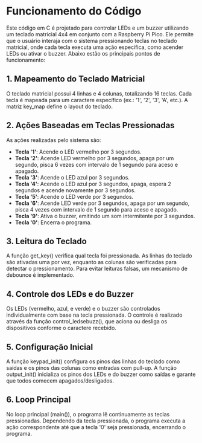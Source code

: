 # Funcionamento do Código

Este código em C é projetado para controlar LEDs e um buzzer utilizando um teclado matricial 4x4 em conjunto com a Raspberry Pi Pico. Ele permite que o usuário interaja com o sistema pressionando teclas no teclado matricial, onde cada tecla executa uma ação específica, como acender LEDs ou ativar o buzzer. Abaixo estão os principais pontos de funcionamento:

## 1. Mapeamento do Teclado Matricial
O teclado matricial possui 4 linhas e 4 colunas, totalizando 16 teclas.
Cada tecla é mapeada para um caractere específico (ex.: '1', '2', '3', 'A', etc.).
A matriz key_map define o layout do teclado.
## 2. Ações Baseadas em Teclas Pressionadas
As ações realizadas pelo sistema são:

- **Tecla '1'**: Acende o LED vermelho por 3 segundos.
- **Tecla '2'**: Acende LED vermelho por 3 segundos, apaga por um segundo, pisca 6 vezes com intervalo de 1 segundo para aceso e apagado.
- **Tecla '3'**: Acende o LED azul por 3 segundos.
- **Tecla '4'**: Acende o LED azul por 3 segundos, apaga, espera 2 segundos e acende novamente por 3 segundos.
- **Tecla '5'**: Acende o LED verde por 3 segundos.
- **Tecla '6'**: Acende LED verde por 3 segundos, apaga por um segundo, pisca 4 vezes com intervalo de 1 segundo para aceso e apagado.
- **Tecla '9'**: Ativa o buzzer, emitindo um som intermitente por 3 segundos.
- **Tecla '0'**: Encerra o programa.

## 3. Leitura do Teclado
A função get_key() verifica qual tecla foi pressionada.
As linhas do teclado são ativadas uma por vez, enquanto as colunas são verificadas para detectar o pressionamento.
Para evitar leituras falsas, um mecanismo de debounce é implementado.
## 4. Controle dos LEDs e do Buzzer
Os LEDs (vermelho, azul, e verde) e o buzzer são controlados individualmente com base na tecla pressionada.
O controle é realizado através da função control_ledsebuzz(), que aciona ou desliga os dispositivos conforme o caractere recebido.
## 5. Configuração Inicial
A função keypad_init() configura os pinos das linhas do teclado como saídas e os pinos das colunas como entradas com pull-up.
A função output_init() inicializa os pinos dos LEDs e do buzzer como saídas e garante que todos comecem apagados/desligados.
## 6. Loop Principal
No loop principal (main()), o programa lê continuamente as teclas pressionadas.
Dependendo da tecla pressionada, o programa executa a ação correspondente até que a tecla '0' seja pressionada, encerrando o programa.
